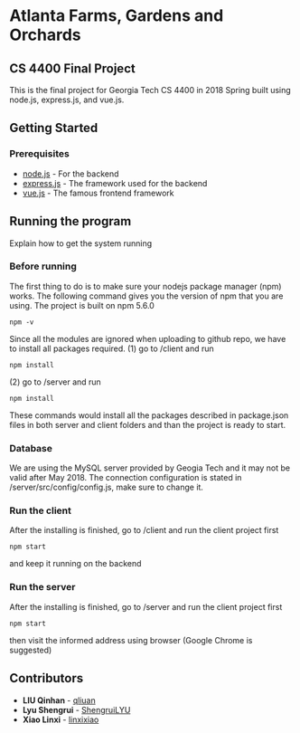 # Atlanta Farms, Gardens and Orchards
## CS 4400 Final Project

This is the final project for Georgia Tech CS 4400 in 2018 Spring built using node.js, express.js, and vue.js.

## Getting Started

### Prerequisites
* [node.js](https://nodejs.org/en/) - For the backend
* [express.js](http://expressjs.com/) - The framework used for the backend
* [vue.js](https://vuejs.org/) - The famous frontend framework

## Running the program

Explain how to get the system running

### Before running
The first thing to do is to make sure your nodejs package manager (npm) works. The following command gives you the version of npm that you are using. The project is built on npm 5.6.0
```
npm -v
```

Since all the modules are ignored when uploading to github repo, we have to install all packages required.
(1) go to /client and run
```
npm install
```
(2) go to /server and run
```
npm install
```
These commands would install all the packages described in package.json files in both server and client folders and than the project is ready to start.

### Database
We are using the MySQL server provided by Geogia Tech and it may not be valid after May 2018.
The connection configuration is stated in /server/src/config/config.js, make sure to change it.

### Run the client
After the installing is finished, go to /client and run the client project first
```
npm start
```
and keep it running on the backend

### Run the server
After the installing is finished, go to /server and run the client project first
```
npm start
```
then visit the informed address using browser (Google Chrome is suggested)


## Contributors
* **LIU Qinhan** - [qliuan](https://github.com/qliuan)
* **Lyu Shengrui** - [ShengruiLYU](https://github.com/ShengruiLYU)
* **Xiao Linxi** - [linxixiao](https://github.com/linxixiao)
